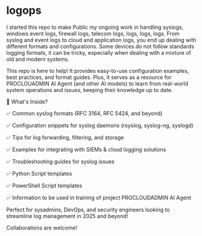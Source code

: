 # logops
I started this repo to make Public my ongoing work in handling syslogs, windows event logs, firewall logs, telecom logs, logs, logs, logs. From syslog and event logs to cloud and application logs, you end up dealing with different formats and configurations. Some devices do not follow standards logging formats, it can be tricky, especially when dealing with a mixture of old and modern systems. 

This repo is here to help! It provides easy-to-use configuration examples, best practices, and format guides. Plus, it serves as a resource for PROCLOUADMIN AI Agent (and other AI models) to learn from real-world system operations and issues, keeping their knowledge up to date.


🔹 What's Inside?


✅ Common syslog formats (RFC 3164, RFC 5424, and beyond)

✅ Configuration snippets for syslog daemons (rsyslog, syslog-ng, syslogd)

✅ Tips for log forwarding, filtering, and storage

✅ Examples for integrating with SIEMs & cloud logging solutions

✅ Troubleshooting guides for syslog issues

✅ Python Script templates

✅ PowerShell Script templates

✅ Information to be used in training of project PROCLOUDADMIN AI Agent


Perfect for sysadmins, DevOps, and security engineers looking to streamline log management in 2025 and beyond!

Collaborations are welcome!  
